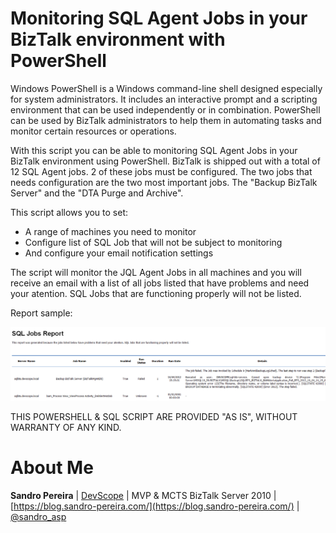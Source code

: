 # Monitoring SQL Agent Jobs in your BizTalk environment with PowerShell
Windows PowerShell is a Windows command-line shell designed especially for system administrators. It includes an interactive prompt and a scripting environment that can be used independently or in combination. PowerShell can be used by BizTalk administrators to help them in automating tasks and monitor certain resources or operations.

With this script you can be able to monitoring SQL Agent Jobs in your BizTalk environment using PowerShell. BizTalk is shipped out with a total of 12 SQL Agent jobs. 2 of these jobs must be configured. The two jobs that needs configuration are the two most important jobs. The "Backup BizTalk Server" and the "DTA Purge and Archive".

This script allows you to set:
* A range of machines you need to monitor
* Configure list of SQL Job that will not be subject to monitoring
* And configure your email notification settings

The script will monitor the JQL Agent Jobs in all machines and you will receive an email with a list of all jobs listed that have problems and need your atention. SQL Jobs that are functioning properly will not be listed.

Report sample:

![Monitoring BizTalk SQL Agent Jobs](media/SQL-Jobs-report.png)
 
THIS POWERSHELL & SQL SCRIPT ARE PROVIDED "AS IS", WITHOUT WARRANTY OF ANY KIND.

# About Me
**Sandro Pereira** | [DevScope](http://www.devscope.net/) | MVP & MCTS BizTalk Server 2010 | [https://blog.sandro-pereira.com/](https://blog.sandro-pereira.com/) | [@sandro_asp](https://twitter.com/sandro_asp)